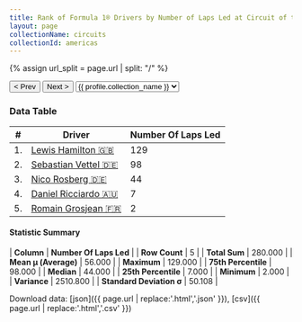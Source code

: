 ```yaml
---
title: Rank of Formula 1® Drivers by Number of Laps Led at Circuit of the Americas
layout: page
collectionName: circuits
collectionId: americas
---
```


{% assign url_split = page.url | split: "/" %}
<div id="collection-navigation">
<button onclick="selector.options[selector.selectedIndex-1].value && (window.location = selector.options[selector.selectedIndex-1].value);">&lt; Prev</button>
<button onclick="selector.options[selector.selectedIndex+1].value && (window.location = selector.options[selector.selectedIndex+1].value);">Next &gt;</button>
<select id="selector" onchange="this.options[this.selectedIndex].value && (window.location = this.options[this.selectedIndex].value);">
  {% for collectionId in site.data[page.collectionName].refs %}
    {% if collectionId == page.collectionId %}
      {% assign selected = "selected" %}
    {% else %}
      {% assign selected = "" %}
    {% endif %}
    {% assign profile = site.data[page.collectionName][collectionId].profile %}
    <option value="/f1/{{ page.collectionName }}/{{ collectionId }}/{{ url_split[4] }}" {{ selected }}>{{ profile.collection_name }}</option>
  {% endfor %}
</select>
</div>

<canvas id="chart" width="400" height="180"></canvas>
<script>
var data = {
    "datasets": [
        {
            "backgroundColor": [
                "#9C8E8D",
                "#9C8E8D",
                "#9C8E8D",
                "#9C8E8D",
                "#9C8E8D"
            ],
            "borderColor": [
                "#1D181E",
                "#1D181E",
                "#1D181E",
                "#1D181E",
                "#1D181E"
            ],
            "borderWidth": 1,
            "data": [
                129.0,
                98.0,
                44.0,
                7.0,
                2.0
            ],
            "label": "Number Of Laps Led"
        }
    ],
    "labels": [
        "Lewis Hamilton",
        "Sebastian Vettel",
        "Nico Rosberg",
        "Daniel Ricciardo",
        "Romain Grosjean"
    ]
};
var options = {
  legend: {
    display: false
  },
  scales: {
    xAxes: [{
      ticks: {
        beginAtZero: true,
        maxRotation: 180,
        display: window.innerWidth > 800
      }
    }],
    yAxes: [{
      ticks: {
        beginAtZero: true
      }
    }]
  },
  onResize: function(chart, size) {
    chart.options.scales.xAxes[0].ticks.display = size.width > 800;
  }
};
var chart = new Chart("chart", {
    data: data,
    type: 'bar',
    options: options
});
</script>



### Data Table

| # | Driver | Number Of Laps Led |
|--|--|--|
| 1. | [Lewis Hamilton 🇬🇧](/f1/drivers/hamilton) | 129 |
| 2. | [Sebastian Vettel 🇩🇪](/f1/drivers/vettel) | 98 |
| 3. | [Nico Rosberg 🇩🇪](/f1/drivers/rosberg) | 44 |
| 4. | [Daniel Ricciardo 🇦🇺](/f1/drivers/ricciardo) | 7 |
| 5. | [Romain Grosjean 🇫🇷](/f1/drivers/grosjean) | 2 |

#### Statistic Summary

| **Column** | **Number Of Laps Led** |
| **Row Count** | 5 |
| **Total Sum** | 280.000 |
| **Mean μ (Average)** | 56.000 |
| **Maximum** | 129.000 |
| **75th Percentile** | 98.000 |
| **Median** | 44.000 |
| **25th Percentile** | 7.000 |
| **Minimum** | 2.000 |
| **Variance** | 2510.800 |
| **Standard Deviation σ** | 50.108 |

Download data: [json]({{ page.url | replace:'.html','.json' }}), [csv]({{ page.url | replace:'.html','.csv' }})
